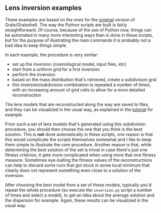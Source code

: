 Lens inversion examples
-----------------------

These examples are based on the ones for the [original](http://research.edm.uhasselt.be/jori/page/Physics/GraleV1.html)
version of Grale/Graleshell. The way the Python scripts are built
is fairly straightforward. Of course, because of the use of Python now,
things can be automated in many more interesting ways than is done
in these scripts, but for the purpose of illustrating the main commands
it is probably not a bad idea to keep things simple.

In each example, the procedure is very similar:

 - set up the inversion (cosmological model, input files, etc)
 - start from a uniform grid for a first inversion
 - perform the inversion
 - based on the mass distribution that's retrieved, create a
   subdivision grid
 - this inversion/subdivision combination is repeated a number
   of times, with an increasing amount of grid cells to allow
   for a more detailed reconstruction

The lens models that are reconstructed along the way are saved to
files, and they can be visualized in the usual way, as explained
in the [tutorial](http://research.edm.uhasselt.be/~jori/grale2/tutorial.html)
for example.

From such a set of lens models that's generated using this subdivision
procedure, you should then choose the one that you think is the best
solution. This is **not** done automatically in these scripts, one
reason is that this would complicate the scripts themselves somewhat
and I like to keep them simple to illustrate the core procedure.
Another reason is that, while determining the best solution of the set
is trivial in case there's just one fitness criterion, it gets more
complicated when using more that one fitness measure. Sometimes eye-balling
the fitness values of the reconstructions can help to discard some
runs that got stuck in some local minimum that clearly does not represent
something even close to a solution of the inversion.

After choosing the best model from a set of these models, typically
you'd repeat the whole procedure (so execute the `inversion.py` script
a number of times and select a model), to get an idea about the average
solution and the dispersion for example. Again, these results can be
visualized in the usual way.
